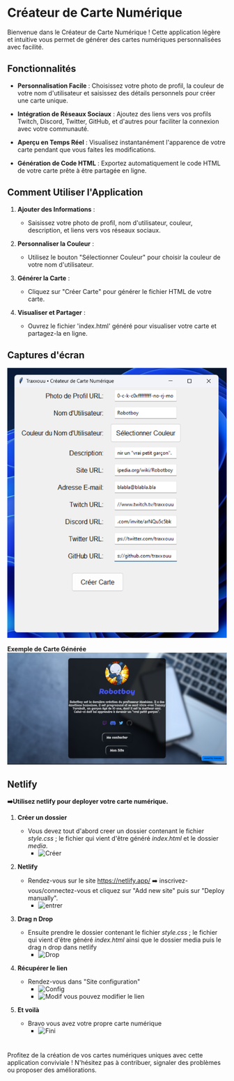 # Créateur de Carte Numérique

Bienvenue dans le Créateur de Carte Numérique ! Cette application légère et intuitive vous permet de générer des cartes numériques personnalisées avec facilité.

## Fonctionnalités

- **Personnalisation Facile** : Choisissez votre photo de profil, la couleur de votre nom d'utilisateur et saisissez des détails personnels pour créer une carte unique.

- **Intégration de Réseaux Sociaux** : Ajoutez des liens vers vos profils Twitch, Discord, Twitter, GitHub, et d'autres pour faciliter la connexion avec votre communauté.

- **Aperçu en Temps Réel** : Visualisez instantanément l'apparence de votre carte pendant que vous faites les modifications.

- **Génération de Code HTML** : Exportez automatiquement le code HTML de votre carte prête à être partagée en ligne.

## Comment Utiliser l'Application

1. **Ajouter des Informations** :
   - Saisissez votre photo de profil, nom d'utilisateur, couleur, description, et liens vers vos réseaux sociaux.

2. **Personnaliser la Couleur** :
   - Utilisez le bouton "Sélectionner Couleur" pour choisir la couleur de votre nom d'utilisateur.

3. **Générer la Carte** :
   - Cliquez sur "Créer Carte" pour générer le fichier HTML de votre carte.

4. **Visualiser et Partager** :
   - Ouvrez le fichier 'index.html' généré pour visualiser votre carte et partagez-la en ligne.

## Captures d'écran

![Application](CardGen/media/app.png)

**Exemple de Carte Générée**
![Exemple de Carte](CardGen/media/generated_card.png)

## Netlify
**➡️Utilisez netlify pour deployer votre carte numérique.** 
1. **Créer un dossier**
   - Vous devez tout d'abord creer un dossier contenant le fichier *style.css* ; le fichier qui vient d'être généré *index.html* et le dossier *media*.
      - ![Créer](CardGen/netlify/CreerDossier.png)

2. **Netlify**
   - Rendez-vous sur le site https://netlify.app/ ➡️ inscrivez-vous/connectez-vous et cliquez sur "Add new site" puis sur "Deploy manually".
      - ![entrer](CardGen/netlify/AddNewSite.png)

3. **Drag n Drop**
   - Ensuite prendre le dossier contenant le fichier *style.css* ; le fichier qui vient d'être généré *index.html* ainsi que le dossier media puis le drag n drop dans netlify 
      - ![Drop](CardGen/netlify/DropDossier.png)
    
4. **Récupérer le lien**
   - Rendez-vous dans "Site configuration"
      - ![Config](CardGen/netlify/SiteConfig.png)
      - ![Modif](CardGen/netlify/Lelien.png) vous pouvez modifier le lien

5. **Et voilà**
   - Bravo vous avez votre propre carte numérique
      - ![Fini](CardGen/netlify/lesite.png)

#
Profitez de la création de vos cartes numériques uniques avec cette application conviviale ! N'hésitez pas à contribuer, signaler des problèmes ou proposer des améliorations.
